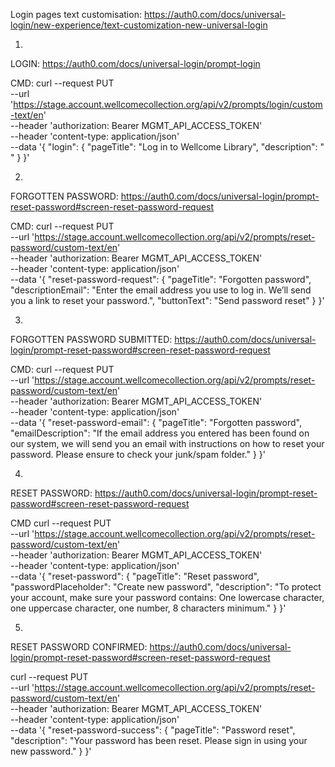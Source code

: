 
Login pages text customisation:
https://auth0.com/docs/universal-login/new-experience/text-customization-new-universal-login

1)
LOGIN: https://auth0.com/docs/universal-login/prompt-login

CMD:
curl --request PUT \
  --url 'https://stage.account.wellcomecollection.org/api/v2/prompts/login/custom-text/en' \
  --header 'authorization: Bearer MGMT_API_ACCESS_TOKEN' \
  --header 'content-type: application/json' \
  --data '{ "login": {
    "pageTitle": "Log in to Wellcome Library",
    "description": " "
  }
}'

2)
FORGOTTEN PASSWORD: https://auth0.com/docs/universal-login/prompt-reset-password#screen-reset-password-request

CMD:
curl --request PUT \
  --url 'https://stage.account.wellcomecollection.org/api/v2/prompts/reset-password/custom-text/en' \
  --header 'authorization: Bearer MGMT_API_ACCESS_TOKEN' \
  --header 'content-type: application/json' \
  --data '{ "reset-password-request": {
    "pageTitle": "Forgotten password",
    "descriptionEmail": "Enter the email address you use to log in. We’ll send you a link to reset your password.",
    "buttonText": "Send password reset"
  }
}'

3)
FORGOTTEN PASSWORD SUBMITTED: https://auth0.com/docs/universal-login/prompt-reset-password#screen-reset-password-request

CMD:
curl --request PUT \
  --url 'https://stage.account.wellcomecollection.org/api/v2/prompts/reset-password/custom-text/en' \
  --header 'authorization: Bearer MGMT_API_ACCESS_TOKEN' \
  --header 'content-type: application/json' \
  --data '{ "reset-password-email": {
    "pageTitle": "Forgotten password",
    "emailDescription": "If the email address you entered has been found on our system, we will send you an email with instructions on how to reset your password. Please ensure to check your junk/spam folder."
  }
}'

4)
RESET PASSWORD: https://auth0.com/docs/universal-login/prompt-reset-password#screen-reset-password-request

CMD
curl --request PUT \
  --url 'https://stage.account.wellcomecollection.org/api/v2/prompts/reset-password/custom-text/en' \
  --header 'authorization: Bearer MGMT_API_ACCESS_TOKEN' \
  --header 'content-type: application/json' \
  --data '{ "reset-password": {
    "pageTitle": "Reset password",
    "passwordPlaceholder": "Create new password",
    "description": "To protect your account, make sure your password contains: One lowercase character, one uppercase character, one number, 8 characters minimum."
  }
}'

5)
RESET PASSWORD CONFIRMED: https://auth0.com/docs/universal-login/prompt-reset-password#screen-reset-password-request

curl --request PUT \
  --url 'https://stage.account.wellcomecollection.org/api/v2/prompts/reset-password/custom-text/en' \
  --header 'authorization: Bearer MGMT_API_ACCESS_TOKEN' \
  --header 'content-type: application/json' \
  --data '{ "reset-password-success": {
    "pageTitle": "Password reset",
    "description": "Your password has been reset. Please sign in using your new password."
  }
}'
